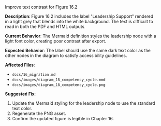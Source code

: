 Improve text contrast for Figure 16.2

**Description**: Figure 16.2 includes the label "Leadership Support" rendered in a light grey that blends into the white background. The text is difficult to read in both the PDF and HTML outputs.

**Current Behavior**: The Mermaid definition styles the leadership node with a light font color, creating poor contrast after export.

**Expected Behavior**: The label should use the same dark text color as the other nodes in the diagram to satisfy accessibility guidelines.

**Affected Files**:
- `docs/16_migration.md`
- `docs/images/diagram_18_competency_cycle.mmd`
- `docs/images/diagram_18_competency_cycle.png`

**Suggested Fix**:
1. Update the Mermaid styling for the leadership node to use the standard text color.
2. Regenerate the PNG asset.
3. Confirm the updated figure is legible in Chapter 16.
